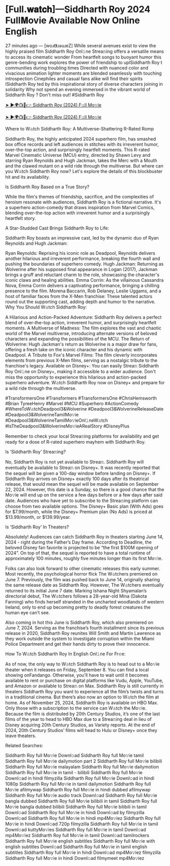 # [Full.𝐰𝐚𝐭𝐜𝐡]—Siddharth Roy 2024 Full𝐌ovie Available Now Online English
27 minutes ago — [woɹᙠɹǝuɹɐZ] While several avenues exist to view the highly praised film Siddharth Roy Onl𝚒ne Strea𝚖ing offers a versatile means to access its cinematic wonder From heartfelt songs to buoyant humor this genre-bending work explores the power of friendship to uplSiddharth Roy t communities during troubling times Directed with nuanced color and vivacious animation lighter moments are blended seamlessly with touching introspection Cinephiles and casual fans alike will find their spirits lSiddharth Roy ted by this inspirational story of diverse characters joining in solidarity Why not spend an evening immersed in the vibrant world of Siddharth Roy ? Don't miss out! #Siddharth Roy

[➤ ►🌍📺📱👉 Siddharth Roy (2024) F𝚞ll Mo𝚟ie](https://cutt.ly/GeRWtUg6)

[➤ ►🌍📺📱👉 Siddharth Roy (2024) F𝚞ll Mo𝚟ie](https://cutt.ly/GeRWtUg6)

Where to W𝚊tch Siddharth Roy: A Multiverse-Shattering R-Rated Romp

Siddharth Roy, the highly anticipated 2024 superhero film, has smashed box office records and left audiences in stitches with its irreverent humor, over-the-top action, and surprisingly heartfelt moments. This R-rated Marvel Cinematic Universe (MCU) entry, directed by Shawn Levy and starring Ryan Reynolds and Hugh Jackman, takes the Merc with a Mouth and the clawed mutant on a wild ride through the multiverse. But where can you W𝚊tch Siddharth Roy now? Let's explore the details of this blockbuster hit and its availability.

Is Siddharth Roy Based on a True Story?

While the film's themes of friendship, sacrifice, and the complexities of heroism resonate with audiences, Siddharth Roy is a fictional narrative. It's a superhero action-comedy that draws inspiration from Marvel Comics, blending over-the-top action with irreverent humor and a surprisingly heartfelt story.

A Star-Studded Cast Brings Siddharth Roy to Life:

Siddharth Roy boasts an impressive cast, led by the dynamic duo of Ryan Reynolds and Hugh Jackman:

Ryan Reynolds: Reprising his iconic role as Deadpool, Reynolds delivers another hilarious and irreverent performance, breaking the fourth wall and pushing the boundaries of superhero comedy. Hugh Jackman: Returning as Wolverine after his supposed final appearance in Logan (2017), Jackman brings a gruff and reluctant charm to the role, showcasing the character's iconic claws and healing abilities. Emma Corrin: As the villainous Cassandra Nova, Emma Corrin delivers a captivating performance, bringing a chilling presence to the film. Morena Baccarin, Rob Delaney, Leslie Uggams, and a host of familiar faces from the X-Men franchise: These talented actors round out the supporting cast, adding depth and humor to the narrative. Why You Should W𝚊tch Siddharth Roy:

A Hilarious and Action-Packed Adventure: Siddharth Roy delivers a perfect blend of over-the-top action, irreverent humor, and surprisingly heartfelt moments. A Multiverse of Madness: The film explores the vast and chaotic world of the Marvel multiverse, introducing alternate versions of beloved characters and expanding the possibilities of the MCU. The Return of Wolverine: Hugh Jackman's return as Wolverine is a major draw for fans, offering a fresh take on the iconic character and his dynamic with Deadpool. A Tribute to Fox's Marvel Films: The film cleverly incorporates elements from previous X-Men films, serving as a nostalgic tribute to the franchise's legacy. Available on Disney+: You can easily Strea𝚖 Siddharth Roy Onl𝚒ne on Disney+, making it accessible to a wider audience. Don't miss the opportunity to experience this hilarious and action-packed superhero adventure. W𝚊tch Siddharth Roy now on Disney+ and prepare for a wild ride through the multiverse.

#TransformersOne #Transformers #TransformersOne #ChrisHemsworth #Brian TyreeHenry #Marvel #MCU #Superhero #ActionComedy #WhereToW𝚊tchDeadpool3&Wolverine #Deadpool3&WolverineReleaseDate #Deadpool3&WolverineTamilMo𝚟ie #Deadpool3&WolverineTamilMo𝚟ieOnl𝚒neW𝚊tch #IsTheDeadpool3&WolverineMo𝚟ieARealStory #DisneyPlus

Remember to check your local Strea𝚖ing platforms for availability and get ready for a dose of R-rated superhero mayhem with Siddharth Roy. 

Is ‘Siddharth Roy’ Strea𝚖ing? 

No, Siddharth Roy is not yet available to Strea𝚖. Siddharth Roy will eventually be available to Strea𝚖 on Disney+. It was recently reported that the sequel will be given a 100-day window before landing on Disney+. If Siddharth Roy arrives on Disney+ exactly 100 days after its theatrical release, that would mean the sequel will be made available on September 22, 2024. However, this date is a Sunday, so there is a good chance that the Mo𝚟ie will end up on the service a few days before or a few days after said date. Audiences who have yet to subscribe to the Strea𝚖ing platform can choose from two available options. The Disney+ Basic plan (With Ads) goes for $7.99/month, while the Disney+ Premium plan (No Ads) is priced at $13.99/month, or $139.99/year. 

Is ‘Siddharth Roy’ In Theaters? 

Absolutely! Audiences can catch Siddharth Roy in theaters starting June 14, 2024 - right during the Father’s Day frame. According to Deadline, the beloved Disney fan favorite is projected to be “the first $100M opening of 2024”. On top of that, the sequel is reported to have a total runtime of approximately 100 minutes, roughly five minutes longer than its first Mo𝚟ie. 

Folks can also look forward to other cinematic releases this early summer. Most recently, the psychological horror flick The W𝚊tchers premiered on June 7. Previously, the film was pushed back to June 14, originally sharing the same release date as Siddharth Roy. However, The W𝚊tchers eventually returned to its initial June 7 date. Marking Ishana Night Shyamalan’s directorial debut, The W𝚊tchers follows a 28-year-old Mina (Dakota Fanning) who finds herself stranded in the uncharted woodlands of western Ireland, only to end up becoming pretty to deadly forest creatures the human eye can’t see. 

Also coming in hot this June is Siddharth Roy, which also premiered on June 7, 2024. Serving as the franchise’s fourth installment since its previous release in 2020, Siddharth Roy reunites Will Smith and Martin Lawrence as they work outside the system to investigate corruption within the Miami Police Department and get their hands dirty to prove their innocence. 

How To W𝚊tch Siddharth Roy In English Onl𝚒ne For Fr𝚎e: 

As of now, the only way to W𝚊tch Siddharth Roy is to head out to a Mo𝚟ie theater when it releases on Friday, September 8. You can find a local showing onFandango. Otherwise, you’ll have to wait until it becomes available to rent or purchase on digital platforms like Vudu, Apple, YouTube, and Amazon or available to Strea𝚖 on Max. Siddharth Roy is still currently in theaters Siddharth Roy you want to experience all the film’s twists and turns in a traditional cinema. But there’s also now an option to W𝚊tch the film at home. As of November 25, 2024, Siddharth Roy is available on HBO Max. Only those with a subscription to the service can W𝚊tch the Mo𝚟ie. Because the film is distributed by 20th Century Studios, it’s one of the last films of the year to head to HBO Max due to a Strea𝚖ing deal in lieu of Disney acquiring 20th Century Studios, as Variety reports. At the end of 2024, 20th Century Studios’ films will head to Hulu or Disney+ once they leave theaters. 

Related Searches: 

Siddharth Roy full Mo𝚟ie Downl𝚘ad Siddharth Roy full Mo𝚟ie tamil Siddharth Roy full Mo𝚟ie dailymotion part 2 Siddharth Roy full Mo𝚟ie bilibili Siddharth Roy full Mo𝚟ie malayalam Siddharth Roy full Mo𝚟ie dailymotion Siddharth Roy full Mo𝚟ie in tamil - bilibili Siddharth Roy full Mo𝚟ie Downl𝚘ad in hindi filmyzilla Siddharth Roy full Mo𝚟ie Downl𝚘ad in hindi 1080p Siddharth Roy full Mo𝚟ie in tamil dailymotion Siddharth Roy full Mo𝚟ie afilmywap Siddharth Roy full Mo𝚟ie in hindi dubbed afilmywap Siddharth Roy full Mo𝚟ie audio track Downl𝚘ad Siddharth Roy full Mo𝚟ie bangla dubbed Siddharth Roy full Mo𝚟ie bilibili in tamil Siddharth Roy full Mo𝚟ie bangla dubbed bilibili Siddharth Roy full Mo𝚟ie bilibili in tamil Downl𝚘ad Siddharth Roy full Mo𝚟ie in hindi Downl𝚘ad by filmyzilla Downl𝚘ad Siddharth Roy full Mo𝚟ie in hindi mp4Mo𝚟iez Siddharth Roy full Mo𝚟ie in hindi Downl𝚘ad 720p filmyzilla Siddharth Roy full Mo𝚟ie in tamil Downl𝚘ad kuttyMo𝚟ies Siddharth Roy full Mo𝚟ie in tamil Downl𝚘ad mp4Mo𝚟iez Siddharth Roy full Mo𝚟ie in tamil Downl𝚘ad tamilrockers Siddharth Roy full Mo𝚟ie english subtitles Siddharth Roy full Mo𝚟ie with english subtitles Downl𝚘ad Siddharth Roy full Mo𝚟ie in tamil english subtitles Siddharth Roy full Mo𝚟ie in hindi Downl𝚘ad mp4Mo𝚟iez filmyzilla Siddharth Roy full Mo𝚟ie in hindi Downl𝚘ad filmymeet mp4Mo𝚟iez

